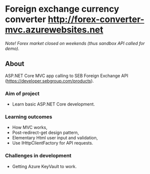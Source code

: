# Foreign exchange currency converter http://forex-converter-mvc.azurewebsites.net

*Note!*
*Forex market closed on weekends (thus sandbox API called for demo).*


## About
ASP.NET Core MVC app calling to SEB Foreign Exchange API (https://developer.sebgroup.com/products).


### Aim of project
* Learn basic ASP.NET Core development.

### Learning outcomes
- How MVC works,
- Post-redirect-get design pattern,
- Elementary Html user input and validation,
- Use IHttpClientFactory for API requests.

### Challenges in development
- Getting Azure KeyVault to work.

